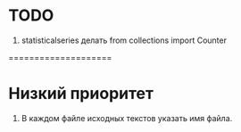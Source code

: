 TODO
===================

1. statisticalseries делать from collections import Counter

====================
 
 Низкий приоритет
====================

1. В каждом файле исходных текстов указать имя файла. 
 


